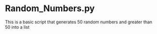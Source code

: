 # Random_Numbers.py
This is a basic script that generates 50 random numbers and greater than 50 into a list
